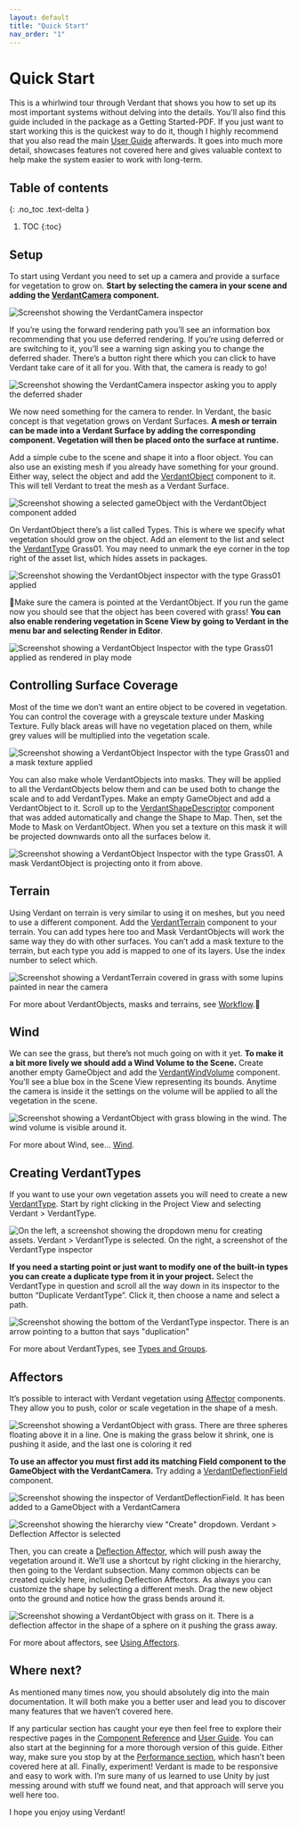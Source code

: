 ```yaml
---
layout: default
title: "Quick Start"
nav_order: "1"
---
```


# Quick Start

This is a whirlwind tour through Verdant that shows you how to set up its most important systems without delving into the details. You'll also find this guide included in the package as a Getting Started-PDF. If you just want to start working this is the quickest way to do it, though I highly recommend that you also read the main [User Guide](UserGuide.html) afterwards. It goes into much more detail, showcases features not covered here and gives valuable context to help make the system easier to work with long-term.

## Table of contents
{: .no_toc .text-delta }
1. TOC
{:toc}

## Setup

To start using Verdant you need to set up a camera and provide a surface for vegetation to grow on. **Start by selecting the camera in your scene and adding the [VerdantCamera](ComponentReference/VerdantCamera.html) component.**

![Screenshot showing the VerdantCamera inspector](Media_GettingStarted/VerdantCameraInspectorUseDeferred.png "The VerdantCamera inspector")

If you’re using the forward rendering path you’ll see an information box recommending that you use deferred rendering. If you’re using deferred or are switching to it, you’ll see a warning sign asking you to change the deferred shader. There’s a button right there which you can click to have Verdant take care of it all for you. With that, the camera is ready to go!

![Screenshot showing the VerdantCamera inspector asking you to apply the deferred shader](Media_GettingStarted/VerdantCameraInspectorDeferredShaderApply.png "The VerdantCamera inspector prompting the deferred shader to be swapped")

We now need something for the camera to render. In Verdant, the basic concept is that vegetation grows on Verdant Surfaces. **A mesh or terrain can be made into a Verdant Surface by adding the corresponding component. Vegetation will then be placed onto the surface at runtime.**

Add a simple cube to the scene and shape it into a floor object. You can also use an existing mesh if you already have something for your ground. Either way, select the object and add the [VerdantObject](ComponentReference/VerdantObject.html) component to it. This will tell Verdant to treat the mesh as a Verdant Surface.

![Screenshot showing a selected gameObject with the VerdantObject component added](Media_GettingStarted/VerdantObjectComponentAdded.png "A GameObject with VerdantObject")

On VerdantObject there’s a list called Types. This is where we specify what vegetation should grow on the object. Add an element to the list and select the [VerdantType](ComponentReference/DataTypes/VerdantType.html) Grass01. You may need to unmark the eye corner in the top right of the asset list, which hides assets in packages.

![Screenshot showing the VerdantObject inspector with the type Grass01 applied](Media_GettingStarted/VerdantObjectInspectorWithType.png "The VerdantObject inspector")

Make sure the camera is pointed at the VerdantObject. If you run the game now you should see that the object has been covered with grass! **You can also enable rendering vegetation in Scene View by going to Verdant in the menu bar and selecting Render in Editor**.

![Screenshot showing a VerdantObject Inspector with the type Grass01 applied as rendered in play mode](Media_GettingStarted/VerdantObjectFromCameraView.png "A VerdantObject with grass01 on it")

## Controlling Surface Coverage

Most of the time we don’t want an entire object to be covered in vegetation. You can control the coverage with a greyscale texture under Masking Texture. Fully black areas will have no vegetation placed on them, while grey values will be multiplied into the vegetation scale.

![Screenshot showing a VerdantObject Inspector with the type Grass01 and a mask texture applied](Media_GettingStarted/VerdantObjectWithMaskTexture.png "A VerdantObject with a mask texture")

You can also make whole VerdantObjects into masks. They will be applied to all the VerdantObjects below them and can be used both to change the scale and to add VerdantTypes. Make an empty GameObject and add a VerdantObject to it. Scroll up to the [VerdantShapeDescriptor](ComponentReference/VerdantShapeDescriptor.html) component that was added automatically and change the Shape to Map. Then, set the Mode to Mask on VerdantObject. When you set a texture on this mask it will be projected downwards onto all the surfaces below it.

![Screenshot showing a VerdantObject Inspector with the type Grass01. A mask VerdantObject is projecting onto it from above.](Media_GettingStarted/VerdantObjectWithMaskObject.png "A VerdantObject being influenced by a mask VerdantObject")

## Terrain

Using Verdant on terrain is very similar to using it on meshes, but you need to use a different component. Add the [VerdantTerrain](ComponentReference/VerdantTerrain.html) component to your terrain. You can add types here too and Mask VerdantObjects will work the same way they do with other surfaces. You can’t add a mask texture to the terrain, but each type you add is mapped to one of its layers. Use the index number to select which. 

![Screenshot showing a VerdantTerrain covered in grass with some lupins painted in near the camera](Media_GettingStarted/VerdantTerrainPainted.png "A VerdantTerrain with two types")

For more about VerdantObjects, masks and terrains, see [Workflow](UserGuide/Workflow.html).

## Wind

We can see the grass, but there’s not much going on with it yet. **To make it a bit more lively we should add a Wind Volume to the Scene.** Create another empty GameObject and add the [VerdantWindVolume](ComponentReference/VerdantWindVolume.html) component. You’ll see a blue box in the Scene View representing its bounds. Anytime the camera is inside it the settings on the volume will be applied to all the vegetation in the scene. 

![Screenshot showing a VerdantObject with grass blowing in the wind. The wind volume is visible around it.](Media_GettingStarted/VerdantObjectWithWindVolumeAndEditor.png "A VerdantObject with grass affected by wind")


For more about Wind, see… [Wind](UserGuide/Wind.html).

## Creating VerdantTypes

If you want to use your own vegetation assets you will need to create a new [VerdantType](ComponentReference/DataTypes/VerdantType.html). Start by right clicking in the Project View and selecting Verdant > VerdantType.

![On the left, a screenshot showing the dropdown menu for creating assets. Verdant > VerdantType is selected. On the right, a screenshot of the VerdantType inspector](Media_GettingStarted/VerdantTypeCreation.png "VerdantType creation")

**If you need a starting point or just want to modify one of the built-in types you can create a duplicate type from it in your project.** Select the VerdantType in question and scroll all the way down in its inspector to the button “Duplicate VerdantType”. Click it, then choose a name and select a path.

![Screenshot showing the bottom of the VerdantType inspector. There is an arrow pointing to a button that says "duplication"](Media_GettingStarted/VerdantTypeDuplicateButton.png "VerdantType duplication button")

For more about VerdantTypes, see [Types and Groups](UserGuide/TypesAndGroups.html).

## Affectors

It’s possible to interact with Verdant vegetation using [Affector](ComponentReference/Affectors.html) components. They allow you to push, color or scale vegetation in the shape of a mesh. 

![Screenshot showing a VerdantObject with grass. There are three spheres floating above it in a line. One is making the grass below it shrink, one is pushing it aside, and the last one is coloring it red](Media_GettingStarted/VerdantObjectWithAffectors.png "VerdantObject with affectors")

**To use an affector you must first add its matching Field component to the GameObject with the VerdantCamera.** Try adding a [VerdantDeflectionField](ComponentReference/Fields/VerdantDeflectionField.html) component.

![Screenshot showing the inspector of VerdantDeflectionField. It has been added to a GameObject with a VerdantCamera](Media_GettingStarted/VerdantDeflectionFieldInspector.png "VerdantDeflectionField inspector")

![Screenshot showing the hierarchy view "Create" dropdown. Verdant > Deflection Affector is selected](Media_GettingStarted/VerdantDeflectionAffectorCreateDropdown.png "VerdantDeflectionAffector creation")

Then, you can create a [Deflection Affector](ComponentReference/Affectors/VerdantDeflectionAffector.html), which will push away the vegetation around it. We’ll use a shortcut by right clicking in the hierarchy, then going to the Verdant subsection. Many common objects can be created quickly here, including Deflection Affectors. As always you can customize the shape by selecting a different mesh. Drag the new object onto the ground and notice how the grass bends around it.

![Screenshot showing a VerdantObject with grass on it. There is a deflection affector in the shape of a sphere on it pushing the grass away.](Media_GettingStarted/VerdantDeflectionAffectorOnVerdantObject.png "VerdantDeflectionAffector in action")

For more about affectors, see [Using Affectors](UserGuide/UsingAffectors.html).

## Where next?

As mentioned many times now, you should absolutely dig into the main documentation. It will both make you a better user and lead you to discover many features that we haven’t covered here.

If any particular section has caught your eye then feel free to explore their respective pages in the [Component Reference](ComponentReference.html) and [User Guide](UserGuide.html). You can also start at the beginning for a more thorough version of this guide. Either way, make sure you stop by at the [Performance section](UserGuide/Performance.html), which hasn’t been covered here at all. Finally, experiment! Verdant is made to be responsive and easy to work with. I’m sure many of us learned to use Unity by just messing around with stuff we found neat, and that approach will serve you well here too. 

I hope you enjoy using Verdant!